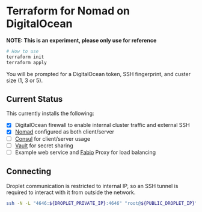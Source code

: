 # Terraform for Nomad on DigitalOcean

**NOTE: This is an experiment, please only use for reference**

```bash
# How to use
terraform init
terraform apply
```

You will be prompted for a DigitalOcean token, SSH fingerprint, and custer size (1, 3 or 5).

## Current Status

This currently installs the following:

- [x] DigitalOcean firewall to enable internal cluster traffic and external SSH
- [x] [Nomad](https://www.nomadproject.io) configured as both client/server
- [ ] [Consul](https://www.consul.io) for client/server usage
- [ ] [Vault](https://www.vaultproject.io) for secret sharing
- [ ] Example web service and [Fabio](https://fabiolb.net) Proxy for load balancing

## Connecting

Droplet communication is restricted to internal IP, so an SSH tunnel is required to interact with it from outside the network.

```bash
ssh -N -L "4646:${DROPLET_PRIVATE_IP}:4646" "root@${PUBLIC_DROPLET_IP}"
```
